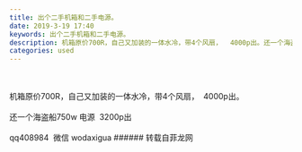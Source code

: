 ```yaml
---
title: 出个二手机箱和二手电源。
date: 2019-3-19 17:40
keywords: 出个二手机箱和二手电源。
description: 机箱原价700R，自己又加装的一体水冷，带4个风扇，  4000p出。还一个海盗船750w电源  3200p出qq408984  微信wodaxigua
categories: used
---
```

<td class="t_f" id="postmessage_3259733">

<br/>
<br/>
机箱原价700R，自己又加装的一体水冷，带4个风扇，  4000p出。<br/>
<br/>
还一个海盗船750w 电源  3200p出<br/>
<br/>
qq408984  微信 wodaxigua</td>
###### 转载自菲龙网